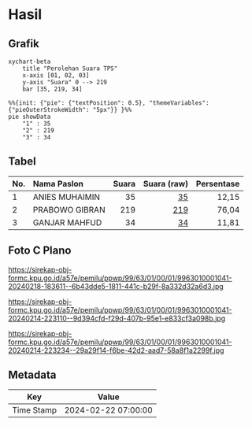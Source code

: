 # Hasil

## Grafik

```mermaid
xychart-beta
    title "Perolehan Suara TPS"
    x-axis [01, 02, 03]
    y-axis "Suara" 0 --> 219
    bar [35, 219, 34]
```

```mermaid
%%{init: {"pie": {"textPosition": 0.5}, "themeVariables": {"pieOuterStrokeWidth": "5px"}} }%%
pie showData
    "1" : 35
    "2" : 219
    "3" : 34
```

## Tabel

| No. | Nama Paslon    | Suara | Suara (raw) | Persentase |
|:--- |:-------------- | -----:| -----------:| ----------:|
| 1   | ANIES MUHAIMIN | 35    | [35][p-1]   | 12,15      |
| 2   | PRABOWO GIBRAN | 219   | [219][p-2]  | 76,04      |
| 3   | GANJAR MAHFUD  | 34    | [34][p-3]   | 11,81      |


[p-1]: https://github.com/gigit-pemilu/pemilu-2024-99-luar-negeri/blob/main/pilpres/hitung-suara/sub/99-luar-negeri/sub/63-kuching-malaysia/sub/01-kuching-malaysia/sub/0001-kuching-malaysia/sub/041-ksk-036/sub/paslon-1.txt
[p-2]: https://github.com/gigit-pemilu/pemilu-2024-99-luar-negeri/blob/main/pilpres/hitung-suara/sub/99-luar-negeri/sub/63-kuching-malaysia/sub/01-kuching-malaysia/sub/0001-kuching-malaysia/sub/041-ksk-036/sub/paslon-2.txt
[p-3]: https://github.com/gigit-pemilu/pemilu-2024-99-luar-negeri/blob/main/pilpres/hitung-suara/sub/99-luar-negeri/sub/63-kuching-malaysia/sub/01-kuching-malaysia/sub/0001-kuching-malaysia/sub/041-ksk-036/sub/paslon-3.txt

## Foto C Plano

https://sirekap-obj-formc.kpu.go.id/a57e/pemilu/ppwp/99/63/01/00/01/9963010001041-20240218-183611--6b43dde5-1811-441c-b29f-8a332d32a6d3.jpg

https://sirekap-obj-formc.kpu.go.id/a57e/pemilu/ppwp/99/63/01/00/01/9963010001041-20240214-223110--9d394cfd-f29d-407b-95e1-e833cf3a098b.jpg

https://sirekap-obj-formc.kpu.go.id/a57e/pemilu/ppwp/99/63/01/00/01/9963010001041-20240214-223234--29a29f14-f6be-42d2-aad7-58a8f1a2299f.jpg


## Metadata

| Key        | Value               |
| ---------- | ------------------- |
| Time Stamp | 2024-02-22 07:00:00 |



